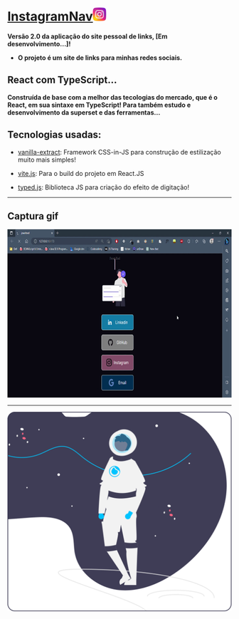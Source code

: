 # [InstagramNav](https://joaoitoxd.vercel.app/)<img height="30" src="./public/icons/instagram.png">

**Versão 2.0 da aplicação do site pessoal de links, [Em desenvolvimento...]!**

- **O projeto é um site de links para minhas redes sociais.**
## React com TypeScript...

**Construída de base com a melhor das tecologias do mercado, que é o React, em sua sintaxe em TypeScript! Para também estudo e desenvolvimento da superset e das ferramentas...**

## Tecnologias usadas:

- [vanilla-extract](https://raw.githubusercontent.com/JoaoIto/joaoitoxd/22997d66364e9a913c1798a349efe6d22e2f8137/src/assets/correctWebsite.svg): Framework CSS-in-JS para construção de estilização muito mais simples!

- [vite.js](https://vitejs.dev/): Para o build do projeto em React.JS

- [typed.js](https://github.com/mattboldt/typed.js/): Biblioteca JS para criação do efeito de digitação!

---

## Captura gif

<img src="./.github/Gif-joaoitoxd.gif"/>

---

<img src="./public/TalkToMoon.svg">
